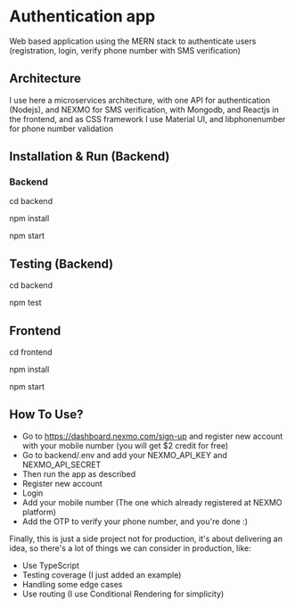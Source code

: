 # Authentication app

Web based application using the MERN stack to authenticate users (registration, login, verify phone number with SMS verification)

## Architecture

I use here a microservices architecture, with one API for authentication (Nodejs), and NEXMO for SMS verification, with Mongodb, and Reactjs in the frontend, and as CSS framework I use Material UI, and libphonenumber for phone number validation

## Installation & Run (Backend)

### Backend

cd backend

npm install

npm start

## Testing (Backend)

cd backend

npm test

## Frontend

cd frontend

npm install

npm start

## How To Use?

- Go to https://dashboard.nexmo.com/sign-up and register new account with your mobile number (you will get \$2 credit for free)
- Go to backend/.env and add your NEXMO_API_KEY and NEXMO_API_SECRET
- Then run the app as described
- Register new account
- Login
- Add your mobile number (The one which already registered at NEXMO platform)
- Add the OTP to verify your phone number, and you're done :)

Finally, this is just a side project not for production, it's about delivering an idea, so there's a lot of things we can consider in production, like:

- Use TypeScript
- Testing coverage (I just added an example)
- Handling some edge cases
- Use routing (I use Conditional Rendering for simplicity)
